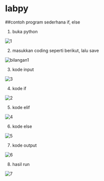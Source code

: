 # labpy
##contoh program sederhana if, else

1. buka python

![1](https://user-images.githubusercontent.com/46735995/52627851-e7eefb80-2ee8-11e9-8be8-825250f789b1.png)

2. masukkan coding seperti berikut, lalu save

![bilangan1](https://user-images.githubusercontent.com/46735995/52628621-a2333280-2eea-11e9-9e98-2af7753f2700.png)

3. kode input

![3](https://user-images.githubusercontent.com/46735995/52628936-46b57480-2eeb-11e9-8c92-d2cb2ff2c120.png)

4. kode if

![2](https://user-images.githubusercontent.com/46735995/52628822-01914280-2eeb-11e9-871f-fd00ac3be6ff.png)

5. kode elif

![4](https://user-images.githubusercontent.com/46735995/52628981-5cc33500-2eeb-11e9-98b2-9c18bcdf9744.png)

6. kode else

![5](https://user-images.githubusercontent.com/46735995/52629033-749ab900-2eeb-11e9-985f-5c2dd1745ad9.png)

7. kode output

![6](https://user-images.githubusercontent.com/46735995/52629103-96943b80-2eeb-11e9-8168-ed19f13195f4.png)

8. hasil run 

![7](https://user-images.githubusercontent.com/46735995/52629162-b166b000-2eeb-11e9-9240-acc49bd502f3.png)
